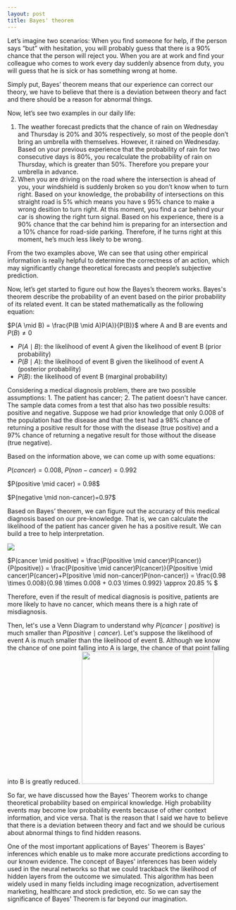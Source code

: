 ```yaml
---
layout: post
title: Bayes' theorem
---
```


Let’s imagine two scenarios: When you find someone for help, if the person says “but” with hesitation, you will probably guess that there is a 90% chance that the person will reject you. When you are at work and find your colleague who comes to work every day suddenly absence from duty, you will guess that he is sick or has something wrong at home. 

Simply put, Bayes' theorem means that our experience can correct our theory, we have to believe that there is a deviation between theory and fact and there should be a reason for abnormal things.

Now, let’s see two examples in our daily life:
1. The weather forecast predicts that the chance of rain on Wednesday and Thursday is 20% and 30% respectively, so most of the people don’t bring an umbrella with themselves. However, it rained on Wednesday. Based on your previous experience that the probability of rain for two consecutive days is 80%, you recalculate the probability of rain on Thursday, which is greater than 50%. Therefore you prepare your umbrella in advance.
2. When you are driving on the road where the intersection is ahead of you, your windshield is suddenly broken so you don’t know when to turn right. Based on your knowledge, the probability of intersections on this straight road is 5% which means you have s 95% chance to make a wrong desition to turn right. At this moment, you find a car behind your car is showing the right turn signal. Based on his experience, there is a 90% chance that the car behind him is preparing for an intersection and a 10% chance for road-side parking. Therefore, if he turns right at this moment, he’s much less likely to be wrong.

From the two examples above, We can see that using other empirical information is really helpful to determine the correctness of an action, which may significantly change theoretical forecasts and people’s subjective prediction.

Now, let’s get started to figure out how the Bayes’s theorem works. Bayes's theorem describe the probability of an event based on the pirior probability of its related event. It can be stated mathematically as the following equation:


$P(A \mid B) = \frac{P(B \mid A)P(A)}{P(B)}$
where A and B are events and $P(B)\neq 0$
* $P(A \mid B)$: the likelihood of event A given the likelihood of event B (prior probability)
* $P(B \mid A)$: the likelihood of event B given the likelihood of event A (posterior probability)
* $P(B)$: the likelihood of event B (marginal probability)

Considering a medical diagnosis problem, there are two possible assumptions: 1. The patient has cancer; 2. The patient doesn't have cancer. The sample data comes from a test that also has two possible results: positive and negative. Suppose we had prior knowledge that only 0.008 of the population had the disease and that the test had a 98% chance of returning a positive result for those with the disease (true positive) and a 97% chance of returning a negative result for those without the disease (true negative).

Based on the information above, we can come up with some equations:

$P(cancer)=0.008$, $P(non-cancer)=0.992$
<p>$P(positive \mid cacer) = 0.98$
<p>$P(negative \mid non-cancer)=0.97$
    
Based on Bayes’ theorem, we can figure out the accuracy of this medical diagnosis based on our pre-knowledge. That is, we can calculate the likelihood of the patient has cancer given he has a positive result. We can build a tree to help interpretation.

<img src="imgs/diagram1_tree.png"/>

$P(cancer \mid positive) = \frac{P(positive \mid cancer)P(cancer)}{P(positive)} = \frac{P(positive \mid cancer)P(cancer)}{P(positive \mid cancer)P(cancer)+P(positive \mid non-cancer)P(non-cancer)} = \frac{0.98 \times 0.008}{0.98 \times 0.008 + 0.03 \times 0.992} \approx 20.85 \% $

Therefore, even if the result of medical diagnosis is positive, patients are more likely to have no cancer, which means there is a high rate of misdiagnosis.

Then, let's use a Venn Diagram to understand why $P(cancer \mid positive)$ is much smaller than $P(positive \mid cancer)$. Let's suppose the likelihood of event A is much smaller than the likelihood of event B. Although we know the chance of one point falling into A is large, the chance of that point falling into B is greatly reduced.
<img src="imgs/diagram2_venn.png" width="300"/>

So far, we have discussed how the Bayes' Theorem works to change theoretical probability based on empirical knowledge. High probability events may become low probability events because of other context information, and vice versa. That is the reason that I said we have to believe that there is a deviation between theory and fact and we should be curious about abnormal things to find hidden reasons.

One of the most important applications of Bayes' Theorem is Bayes' inferences which enable us to make more accurate predictions according to our known evidence. The concept of Bayes' inferences has been widely used in the neural networks so that we could trackback the likelihood of hidden layers from the outcome we simulated. This algorithm has been widely used in many fields including image recognization, advertisement marketing, healthcare and stock prediction, etc. So we can say the significance of Bayes' Theorem is far beyond our imagination.


